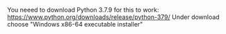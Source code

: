 You neeed to download Python 3.7.9 for this to work: https://www.python.org/downloads/release/python-379/
Under download choose "Windows x86-64 executable installer"